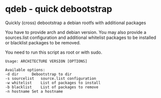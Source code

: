 # qdeb - quick debootstrap

Quickly (cross) debootstrap a debian rootfs with additional packages
 
You have to provide arch and debian version.
You may also provide a sources.list configuration and additional
whitelist packages to be installed or blacklist packages to be removed.

You need to run this script as root or with sudo.

    Usage: ARCHITECTURE VERSION [OPTIONS]

    Available options:
    -d dir		Debootstrap to dir
    -s sourcelist	source.list configuration
    -w whitelist	List of packages to install
    -b blacklist	List of packages to remove
    -n hostname	Set a hostname
